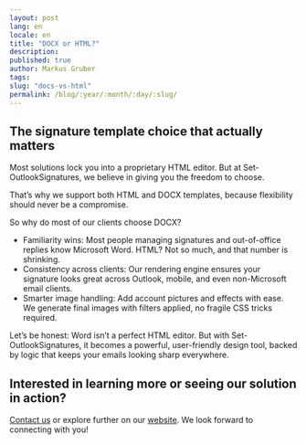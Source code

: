 ```yaml
---
layout: post
lang: en
locale: en
title: "DOCX or HTML?"
description:
published: true
author: Markus Gruber
tags: 
slug: "docs-vs-html"
permalink: /blog/:year/:month/:day/:slug/
---
```

## The signature template choice that actually matters
Most solutions lock you into a proprietary HTML editor. But at Set-OutlookSignatures, we believe in giving you the freedom to choose.

That’s why we support both HTML and DOCX templates, because flexibility should never be a compromise.

So why do most of our clients choose DOCX?
- Familiarity wins: Most people managing signatures and out-of-office replies know Microsoft Word. HTML? Not so much, and that number is shrinking.
- Consistency across clients: Our rendering engine ensures your signature looks great across Outlook, mobile, and even non-Microsoft email clients.
- Smarter image handling: Add account pictures and effects with ease. We generate final images with filters applied, no fragile CSS tricks required.

Let’s be honest: Word isn’t a perfect HTML editor. But with Set-OutlookSignatures, it becomes a powerful, user-friendly design tool, backed by logic that keeps your emails looking sharp everywhere.

## Interested in learning more or seeing our solution in action?
[Contact us](/contact) or explore further on our [website](/). We look forward to connecting with you!